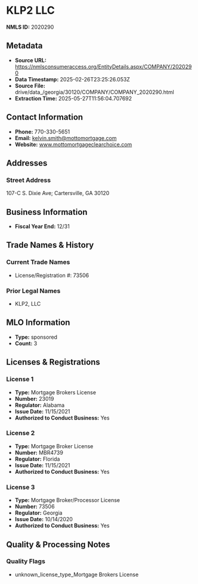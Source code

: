 # KLP2 LLC

**NMLS ID:** 2020290

## Metadata
- **Source URL:** https://nmlsconsumeraccess.org/EntityDetails.aspx/COMPANY/2020290
- **Data Timestamp:** 2025-02-26T23:25:26.053Z
- **Source File:** drive/data_/georgia/30120/COMPANY/COMPANY_2020290.html
- **Extraction Time:** 2025-05-27T11:56:04.707692

## Contact Information
- **Phone:** 770-330-5651
- **Email:** kelvin.smith@mottomortgage.com
- **Website:** www.mottomortgageclearchoice.com

## Addresses
### Street Address
107-C S. Dixie Ave; Cartersville, GA 30120

## Business Information
- **Fiscal Year End:** 12/31

## Trade Names & History
### Current Trade Names
- License/Registration #: 73506

### Prior Legal Names
- KLP2, LLC

## MLO Information
- **Type:** sponsored
- **Count:** 3

## Licenses & Registrations

### License 1
- **Type:** Mortgage Brokers License
- **Number:** 23019
- **Regulator:** Alabama
- **Issue Date:** 11/15/2021
- **Authorized to Conduct Business:** Yes

### License 2
- **Type:** Mortgage Broker License
- **Number:** MBR4739
- **Regulator:** Florida
- **Issue Date:** 11/15/2021
- **Authorized to Conduct Business:** Yes

### License 3
- **Type:** Mortgage Broker/Processor License
- **Number:** 73506
- **Regulator:** Georgia
- **Issue Date:** 10/14/2020
- **Authorized to Conduct Business:** Yes

## Quality & Processing Notes
### Quality Flags
- unknown_license_type_Mortgage Brokers License

